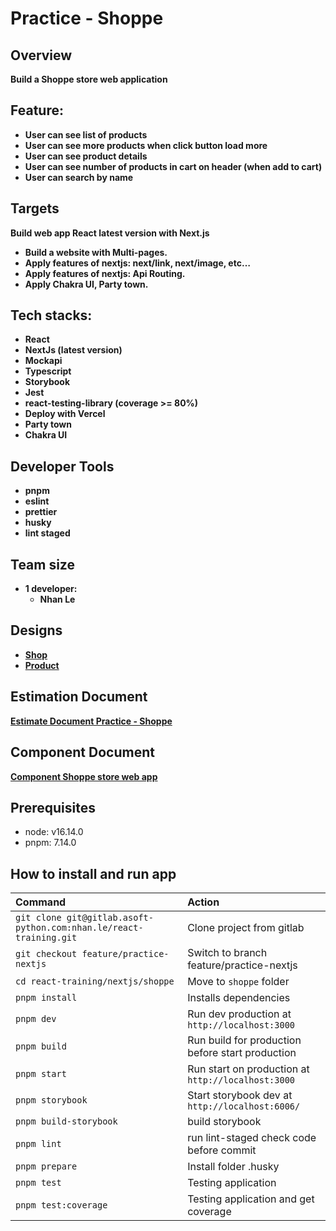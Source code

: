 # Practice - Shoppe

## **Overview**

**Build a Shoppe store web application**

## Feature:

- **User can see list of products**
- **User can see more products when click button load more**
- **User can see product details**
- **User can see number of products in cart on header (when add to cart)**
- **User can search by name**

## Targets

**Build web app React latest version with Next.js**

- **Build a website with Multi-pages.**
- **Apply features of nextjs: next/link, next/image, etc…**
- **Apply features of nextjs: Api Routing.**
- **Apply Chakra UI, Party town.**

## Tech stacks:

- **React**
- **NextJs (latest version)**
- **Mockapi**
- **Typescript**
- **Storybook**
- **Jest**
- **react-testing-library (coverage >= 80%)**
- **Deploy with Vercel**
- **Party town**
- **Chakra UI**

## Developer Tools

- **pnpm**
- **eslint**
- **prettier**
- **husky**
- **lint staged**

## **Team size**

- **1 developer:**
  - **Nhan Le**

## **Designs**

- [**Shop**](<https://www.figma.com/file/hzs1lkW5TzXMYaYb0L9AG4/Shoppe-(Community)?node-id=338%3A103>)
- [**Product**](<https://www.figma.com/file/hzs1lkW5TzXMYaYb0L9AG4/Shoppe-(Community)?node-id=50%3A133>)

## **Estimation Document**

[**Estimate Document Practice - Shoppe**](https://www.notion.so/Estimate-Document-Practice-Shoppe-c3ad720801fc4d9f92860b8ed28ad55d)

## **Component Document**

[**Component Shoppe store web app**](https://www.notion.so/Component-Shoppe-store-web-app-15a672db17184773b2abe4de46a5edbd)

## **Prerequisites**

- node: v16.14.0
- pnpm: 7.14.0

## **How to install and run app**

| Command                                                            | Action                                             |
| :----------------------------------------------------------------- | :------------------------------------------------- |
| `git clone git@gitlab.asoft-python.com:nhan.le/react-training.git` | Clone project from gitlab                          |
| `git checkout feature/practice-nextjs`                             | Switch to branch feature/practice-nextjs           |
| `cd react-training/nextjs/shoppe`                                  | Move to `shoppe` folder                            |
| `pnpm install`                                                     | Installs dependencies                              |
| `pnpm dev`                                                         | Run dev production at `http://localhost:3000`      |
| `pnpm build`                                                       | Run build for production before start production   |
| `pnpm start`                                                       | Run start on production at `http://localhost:3000` |
| `pnpm storybook`                                                   | Start storybook dev at `http://localhost:6006/`    |
| `pnpm build-storybook`                                             | build storybook                                    |
| `pnpm lint`                                                        | run lint-staged check code before commit           |
| `pnpm prepare`                                                     | Install folder .husky                              |
| `pnpm test`                                                        | Testing application                                |
| `pnpm test:coverage`                                               | Testing application and get coverage               |
